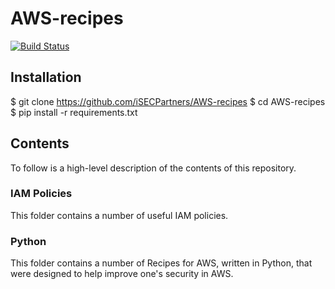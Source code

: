 # AWS-recipes

[![Build Status](https://travis-ci.org/iSECPartners/AWS-recipes.svg?branch=master)](https://travis-ci.org/iSECPartners/AWS-recipes)

## Installation

   $ git clone https://github.com/iSECPartners/AWS-recipes
   $ cd AWS-recipes
   $ pip install -r requirements.txt

## Contents

To follow is a high-level description of the contents of this repository.

### IAM Policies

This folder contains a number of useful IAM policies.

### Python

This folder contains a number of Recipes for AWS, written in Python, that were
designed to help improve one's security in AWS.
